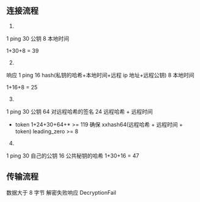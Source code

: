 ## 连接流程

1.
  1 ping
  30 公钥
  8  本地时间

  1+30+8 = 39

2.
  响应
  1 ping
  16 hash(私钥的哈希+本地时间+远程 ip 地址+远程公钥)
  8 本地时间

  1+16+8 = 25

3.
  1 ping
  30 公钥
  64 对远程哈希的签名
  24 远程哈希 + 远程时间
  * token
  1+24+30+64+* >= 119
  确保 xxhash64(远程哈希 + 远程时间 + token) leading_zero >= 8

4.
  1 ping
  30 自己的公钥
  16 公共秘钥的哈希
  1+30+16 = 47

## 传输流程

数据大于 8 字节
解密失败响应 DecryptionFail
